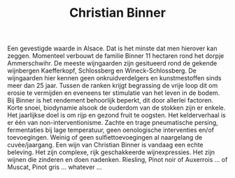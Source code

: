 ﻿---
title: Christian Binner
huis:  Domaine Binner
dept:  Haut-Rhin
regio: Alsace
photo: binner.jpg
layout: wijnhuis

wijnen:
    
    - naam:  Riesling Ammerschwirh'05
      ref:   Als 05--
      app:   A.O.C. Alsace
      type:  Blanc sec
      cep:   Riesling
      prijs: €11.50
      opm: the last bottles
    
    - naam:  Riesling'07
      ref:   Als 12--
      app:   A.O.C. Alsace
      type:  Blanc sec
      cep:   Riesling
      prijs: €11.50
      opm: the last bottles
      
    - naam:  Riesling'12
      ref:   Als 12--
      app:   A.O.C. Alsace
      type:  Blanc sec
      cep:   Riesling
      prijs: €14.87
    
    - naam:  Riesling Ammerschwihr'13
      ref:   Als 13--
      app:   A.O.C. Alsace
      type:  Blanc sec
      cep:   Riesling
      prijs: €13.00

    - naam:  Riesling Schlossberg'04 (Grand Cru)
      ref:   Als 0407
      app:   A.O.C. Alsace
      type:  Blanc sec
      cep:   Riesling
      prijs: €19.17

    - naam:  Riesling Bildstoecklé'10 
      ref:   Als 1009
      app:   A.O.C. Alsace
      type:  Blanc sec
      cep:   Riesling
      prijs: €20.45
      opm:   Last bottles
      
    - naam:  Riesling Kaefferkoph V.T.'98
      ref:   Als 9801
      app:   A.O.C. Alsace
      type:  Vendange Tardive
      cep:   Riesling
      prijs: €18.60

    - naam:  Muscat'04
      ref:   Als 0404
      app:   A.O.C. Alsace
      type:  Blanc sec
      cep:   Muscat
      prijs: €13.57

    - naam:  Muscat Cuvée Béatrice'02 
      ref:   Als 0203
      app:   A.O.C. Alsace
      type:  Blanc sec tendre
      cep:   Muscat
      prijs: €17.67
      
    - naam:  Côtes d'Ammerschwihr'12
      ref:   
      app:   A.O.C. Alsace
      type:  Blanc sec S.Soufre
      cep:   Auxerrois, Riesling, Pinot gris, Gewurztraminer en coplantation
      prijs: €16.74
      
    - naam:  Gewurztraminer non-filtré, non-sulfité'12
      ref:   
      app:   A.O.C. Alsace
      type:  Blanc sec 
      cep:   Gewurztraminer
      prijs: €14.87
   
    - naam:  Auxerrois Hinterberg'08
      ref:   Als 0807
      app:   A.O.C. Alsace
      type:  Blanc sec (sans soufre)
      cep:   Auxerrois
      prijs: €15.60
      
    - naam:  Auxerrois Hinterberg'08 (magnum)
      ref:   Als 0809
      app:   A.O.C. Alsace
      type:  Blanc sec (sans soufre)
      cep:   Auxerrois
      prijs: €31.50

    - naam:  Crémant d'Alsace KB'08 (extra brut)
      ref:   Als 12--
      app:   A.O.C. Alsace
      type:  Méthode traditionelle
      cep:   Riesling, Pinot gris
      prijs: €19.52
      
    - naam:  Blanc des Noirs'07 (37.5cl)
      ref:   Als 0709
      app:   A.O.C. Alsace
      type:  Blanc moelleux
      cep:   Pinot noir
      prijs: €19.15
      
    - naam:  Pinot noir'08
      ref:   Als 0803
      app:   A.O.C. Alsace
      type:  Rouge
      cep:   Pinot noir
      prijs: €14.57
      opm:   the last bottles
      
    - naam:  Pinot noir'12 non-filtré (sans soufre)
      ref:   Als 12--
      app:   A.O.C. Alsace
      type:  Rouge
      cep:   Pinot noir
      prijs: €14.87
      opm:   argilo-calcaire
      
    - naam:  Pinot noir'13 non-filtré (sans soufre)
      ref:   Als 1311
      app:   A.O.C. Alsace
      type:  Rouge
      cep:   Pinot noir
      prijs: €15.10
      
    - naam:  Eau de Vie de Vieux Marc de Pinot gris V.T.
      ref:   Als 9801
      app:   
      type:  
      cep:   
      prijs: €34.18
      
    - naam:  Eau de Vie de Marc de Gewurztraminer V.T.
      ref:   
      app:   
      type:  
      cep:   
      prijs: €38.83
     
    - naam:  Eau de Vie de Mirabelle
      ref:   
      app:   
      type:  
      cep:   
      prijs: €47.85
       
    - naam:  Eau de Vie de Coing
      ref:   
      app:   
      type:  
      cep:   
      prijs: €47.85
      
    - naam:  Eau de Vie de Quetsch
      ref:   
      app:   
      type:  
      cep:   
      prijs: €40.33
      
    - naam:  Eau de Vie de Poire Williams
      ref:   
      app:   
      type:  
      cep:   
      prijs: €47.85
---
Een gevestigde waarde in Alsace. Dat is het minste dat men hierover kan zeggen. Momenteel verbouwt de familie Binner 11 hectaren rond het dorpje Ammerschwihr. De meeste wijngaarden zijn gesitueerd rond de gekende wijnbergen Kaefferkopf, Schlossberg en Wineck-Schlossberg. De wijngaarden hier kennen geen onkruidverdelgers en kunstmestoffen sinds meer dan 25 jaar. Tussen de ranken krijgt begrassing de vrije loop dit om erosie te vermijden en eveneens ter stimulatie van het leven in de bodem. Bij Binner is het rendement behoorlijk beperkt, dit door allerlei factoren. Korte snoei, biodynamie alsook de ouderdom van de stokken zijn er enkele. Het jaarlijkse doel is om rijp en gezond fruit te oogsten. Het kelderverhaal is er één van non-interventionisme. Zachte en trage pneumatische persing, fermentaties bij lage temperatuur, geen oenologische interventies en/of toevoegingen. Weinig of geen sulfiettoevoegingen al naargelang de cuvée/jaargang.
Een wijn van Christian Binner is vandaag een echte beleving. Het zijn complexe, rijk geschakkeerde wijnexpressies. Het zijn wijnen die zinderen en doen nadenken. Riesling, Pinot noir of Auxerrois ... of Muscat, Pinot gris ... whatever ...    
